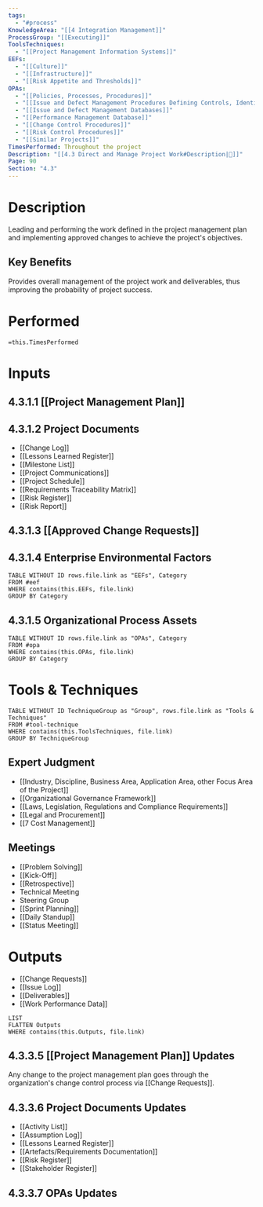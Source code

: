 ```yaml
---
tags:
  - "#process"
KnowledgeArea: "[[4 Integration Management]]"
ProcessGroup: "[[Executing]]"
ToolsTechniques:
  - "[[Project Management Information Systems]]"
EEFs:
  - "[[Culture]]"
  - "[[Infrastructure]]"
  - "[[Risk Appetite and Thresholds]]"
OPAs:
  - "[[Policies, Processes, Procedures]]"
  - "[[Issue and Defect Management Procedures Defining Controls, Identification, Resolution, Action Item Tracking]]"
  - "[[Issue and Defect Management Databases]]"
  - "[[Performance Management Database]]"
  - "[[Change Control Procedures]]"
  - "[[Risk Control Procedures]]"
  - "[[Similar Projects]]"
TimesPerformed: Throughout the project
Description: "[[4.3 Direct and Manage Project Work#Description|📝]]"
Page: 90
Section: "4.3"
---
```

# Description
Leading and performing the work defined in the project management plan and implementing approved changes to achieve the project's objectives.
## Key Benefits
Provides overall management of the project work and deliverables, thus improving the probability of project success.
# Performed
`=this.TimesPerformed`
# Inputs
## 4.3.1.1 [[Project Management Plan]]
## 4.3.1.2 Project Documents
- [[Change Log]]
- [[Lessons Learned Register]]
- [[Milestone List]]
- [[Project Communications]]
- [[Project Schedule]]
- [[Requirements Traceability Matrix]]
- [[Risk Register]]
- [[Risk Report]]
## 4.3.1.3 [[Approved Change Requests]]
## 4.3.1.4 Enterprise Environmental Factors
```dataview
TABLE WITHOUT ID rows.file.link as "EEFs", Category
FROM #eef
WHERE contains(this.EEFs, file.link)
GROUP BY Category
```
## 4.3.1.5 Organizational Process Assets
```dataview
TABLE WITHOUT ID rows.file.link as "OPAs", Category
FROM #opa
WHERE contains(this.OPAs, file.link)
GROUP BY Category
```
# Tools & Techniques
```dataview
TABLE WITHOUT ID TechniqueGroup as "Group", rows.file.link as "Tools & Techniques"
FROM #tool-technique
WHERE contains(this.ToolsTechniques, file.link)
GROUP BY TechniqueGroup
```
## Expert Judgment
- [[Industry, Discipline, Business Area, Application Area, other Focus Area of the Project]]
- [[Organizational Governance Framework]]
- [[Laws, Legislation, Regulations and Compliance Requirements]]
- [[Legal and Procurement]]
- [[7 Cost Management]]
## Meetings
- [[Problem Solving]]
- [[Kick-Off]]
- [[Retrospective]]
- Technical Meeting
- Steering Group
- [[Sprint Planning]]
- [[Daily Standup]]
- [[Status Meeting]]
# Outputs
- [[Change Requests]]
- [[Issue Log]]
- [[Deliverables]]
- [[Work Performance Data]]
```dataview
LIST
FLATTEN Outputs
WHERE contains(this.Outputs, file.link)
```
## 4.3.3.5 [[Project Management Plan]] Updates
Any change to the project management plan goes through the organization's change control process via [[Change Requests]].
## 4.3.3.6 Project Documents Updates
- [[Activity List]]
- [[Assumption Log]]
- [[Lessons Learned Register]]
- [[Artefacts/Requirements Documentation]]
- [[Risk Register]]
- [[Stakeholder Register]]
## 4.3.3.7 OPAs Updates